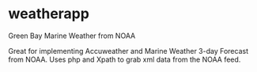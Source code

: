 weatherapp
==========

Green Bay Marine Weather from NOAA

Great for implementing Accuweather and Marine Weather 3-day Forecast from NOAA. Uses php and Xpath to grab xml data from the NOAA feed.
